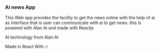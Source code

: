 ### Ai news App
This Web app provides the facility to get the news online with the help of ai as interface that is user can communicate with ai to get news.
this is powered with Alan Ai and made with Reactjs

AI technology from Alan AI

Made in React With 🔥
